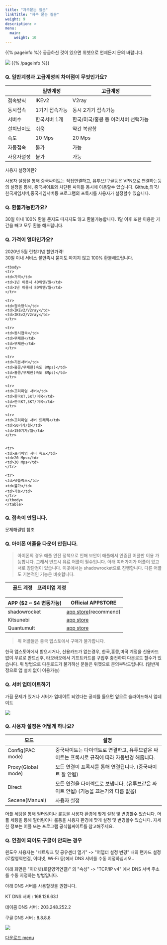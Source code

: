 ```yaml
---
title: "자주묻는 질문"
linkTitle: "자주 묻는 질문"
weight: 9
description: >
menu:
  main:
    weight: 10
---
```

 
{{% pageinfo %}}
궁금하신 것이 있으면 위쳇으로 언제든지 문의 바랍니다.

![](/img/wechatqr2.jpeg)
{{% /pageinfo %}}

### Q. 일반계정과 고급계정의 차이점이 무엇인가요?

|       | 일반계정         | 고급계정 |
|-----------|-----------------|-----------|
| 접속방식 | IKEv2 |V2ray|
| 동시접속 | 1기기 접속가능 |동시 2기기 접속가능|
| 서버수  | 한국서버 1개 | 한국/미국/홍콩 등 여러서버 선택가능|
| 설치난이도  | 쉬움 | 약간 복잡함|
| 속도  | 10 Mps | 20 Mps|
| 자동접속  | 불가 |가능|
| 사용자설정  | 불가 |가능 |

사용자 설정이란?

사용자 설정을 통해 중국싸이트는 직접연결하고, 유투브/구글등은 VPN으로 연결하는등의 설정을 통해, 중국싸이트와 차단된 싸이틑 동시에 이용할수 있습니다.
Github,외국/한국게임서버,중국게임서버등 프로그램의 프록시를 사용자가 설정할수 있습니다.

### Q. 환불가능한가요?
 30일 이내 100% 환불 묻지도 따지지도 않고 환불가능합니다.
 1달 이후 또한 이용한 기간을 빼고 모두 환불 해드립니다.

### Q. 가격이 얼마인가요?

<div class="table container" style="max-width: max-content;">
	<p class="lead mt-5">2020년 5월 런칭기념 할인가격!<br>
		30일 이내 서비스 불만족시 묻지도 따지지 않고 100% 환불해드립니다.
	</p><table style="max-width: max-content;">
	<thead>
	<tr>
	<th></th>
	<th>골드 계정</th>
	<th>프리미엄 계정</th>
	</tr>
	</thead>
	
	<tbody>
	<tr>
	<td>가격</td>
	<td>1년 이용시 40위엔/월</td>
	<td>1년 이용시 80위엔/월</td>
	</tr>
	
	<tr>
	<td>접속방식</td>
	<td>IKEv2/V2ray</td>
	<td>IKEv2/V2ray</td>
	</tr>

	<tr>
	<td>동시접속</td>
	<td>무제한</td>
	<td>무제한</td>
	</tr>
	
	<tr>
	<td>기본서버</td>
	<td>홍콩/무제한(속도 8Mps)</td>
	<td>홍콩/무제한(속도 8Mps)</td>
	</tr>

	<tr>
	<td>프리미엄 서버</td>
	<td>한국KT,SKT/미국</td>
	<td>한국KT,SKT/미국</td>
	</tr>

	<tr>
	<td>프리미엄 서버 트래픽</td>
	<td>50기가/월</td>
	<td>150기가/월</td>
	</tr>
	
	
	<tr>
	<td>프리미엄 서버 속도</td>
	<td>20 Mps</td>
	<td>30 Mps</td>
	</tr>
	
	<tr>
	<td>넷플릭스</td>
	<td>불가</td>
	<td>가능</td>
	</tr>
	</tbody>
	</table>
</div>

### Q. 접속이 안됩니다.
 문제해결법 참조

### Q. 아이폰 어플을 다운이 안됩니다.

>아이폰의 경우 애플 안전 정책으로 인해 보안이 애플에서 인증된 어플만 이용 가능합니다. 그래서 반드시 유료 어플이 필수입니다. 아래 여러가지가 어플이 있고 서로 장단점이 있습니다. 이곳에서는 shadowrocket으로 진행합니다. 다른 어플도 기본적인 기능은 비슷합니다.

| APP ($2 ~ $4 변동가능)                  | Official APPSTORE   |
|----------------------|------------------------------------|
| shadowrocket   | [app store](https://apps.apple.com/us/app/shadowrocket/id932747118)(recommend)   |
| Kitsunebi       | [app store](https://apps.apple.com/us/app/kitsunebi-proxy-utility/id1446584073)  |
| Quantumult    | [app store](https://apps.apple.com/us/app/quantumult/id1252015438)  |

> 위 어플들은 중국 앱스토에서 구매가 불가합니다.

한국 앱스토어에서 받으시거나,  신용카드가 없는경우, 한국,홍콩,미국 계정을 신용카드 없이 무료로 만드신후, 타오바오에서 기프트카드를 구입후 충전하여 다운로드 할수가 있습니다.
위 방법으로 다운로드가 불가하신 분들은 위쳇으로 문의부탁드립니다. (일반계정으로 앱 설치 없이 이용가능)

### Q. 서버 업데이트하기

가끔 문제가 있거나 서버가 업데이트 되었다는 공지를 들으면 옆으로 슬라이드해서 업데이트 

![](/img/update.jpg)


### Q. 사용자 설정은 어떻게 하나요?



| 모드      | 설명         |
|-----------|-----------------|
| Config(PAC mode)  | 중국싸이트는 다이렉트로 연결하고, 유투브같은 싸이트는 프록시로 규칙에 따라 자동변경 해줍니다. |
| Proxy(Global mode)  | 모든 연결이 프록시를 통해 연결됩니다. (중국싸이트 잘 안됨)|
| Direct  | 모든 연결을 다이렉트로 보냅니다. (유투브같은 싸이트 안됩) (기능을 끄는거와 다름 없음) |
| Secene(Manual)  | 사용자 설정 |
> 
어플 세팅을 통해 필터링이나 룰등을 사용자 환경에 맞게 설정 및 변경할수 있습니다.
어플 세팅을 통해 필터링이나 룰등을 사용자 환경에 맞게 설정 및 변경할수 있습니다.
자세한 정보는 어플 또는 프로그램 공식웹싸이트를 참고해주세요.


### Q. 연결이 되어도 구글이 안되는 경우

윈도우 사용자는 "네트워크 및 공유센터 열기" -> "어뎁터 설정 변경" 내의 랜카드 설정(로칼영역연결, 이더넷, Wi-Fi 등)에서 DNS 서버를 수동 지정하십시오..

아래 화면은 "이더넷(로칼영역연결)" 의 "속성" -> "TCP/IP v4" 에서 DNS 서버 주소를 수동 지정하는 방법입니다.

아래 DNS 서버를 사용할것을 권합니다.

KT DNS 서버	: 168.126.63.1

데이콤 DNS 서버	: 203.248.252.2

구글 DNS 서버 : 8.8.8.8

![](/img/dns.jpg)



<a href="http://v2red.com/files/public-docs/app/app-release.apk" target="_self" rel="noopener">다운로드 menu</a>
